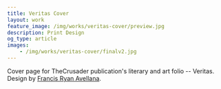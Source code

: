 ```yaml
---
title: Veritas Cover
layout: work
feature_image: /img/works/veritas-cover/preview.jpg
description: Print Design
og_type: article
images:
    - /img/works/veritas-cover/finalv2.jpg
---
```

Cover page for TheCrusader publication's literary and art folio -- Veritas.
<br>Design by <a href="https://www.behance.net/francisavellana" target="_blank">Francis Ryan Avellana</a>.
